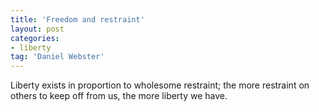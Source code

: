 ```yaml
---
title: 'Freedom and restraint'
layout: post
categories:
- liberty
tag: 'Daniel Webster'
---
```


Liberty exists in proportion to wholesome restraint; the more restraint on others to keep off from us, the more liberty we have.